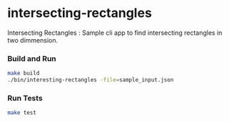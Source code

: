 # intersecting-rectangles
Intersecting Rectangles : Sample cli app to find intersecting rectangles in two dimmension.

### Build and Run
```bash
make build
./bin/interesting-rectangles -file=sample_input.json
```

### Run Tests
```bash
make test
```
